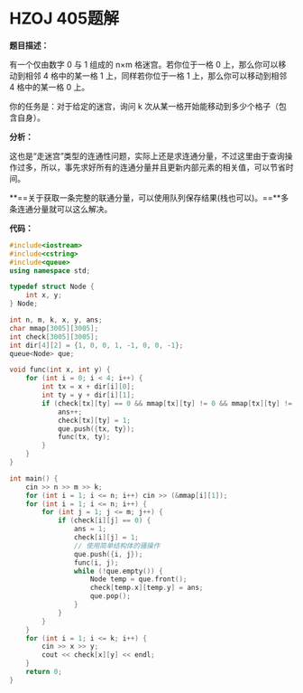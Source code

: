 # HZOJ 405题解

**题目描述：**

 有一个仅由数字 0 与 1 组成的 n×m 格迷宫。若你位于一格 0 上，那么你可以移动到相邻 4 格中的某一格 1 上，同样若你位于一格 1 上，那么你可以移动到相邻 4 格中的某一格 0 上。

 你的任务是：对于给定的迷宫，询问 k 次从某一格开始能移动到多少个格子（包含自身）。

**分析：**

这也是“走迷宫”类型的连通性问题，实际上还是求连通分量，不过这里由于查询操作过多，所以，事先求好所有的连通分量并且更新内部元素的相关值，可以节省时间。

**==关于获取一条完整的联通分量，可以使用队列保存结果(栈也可以)。==**多条连通分量就可以这么解决。

**代码：**

```c++
#include<iostream>
#include<cstring>
#include<queue>
using namespace std;

typedef struct Node {
    int x, y;
} Node;

int n, m, k, x, y, ans;
char mmap[3005][3005];
int check[3005][3005];
int dir[4][2] = {1, 0, 0, 1, -1, 0, 0, -1};
queue<Node> que;

void func(int x, int y) {
    for (int i = 0; i < 4; i++) {
        int tx = x + dir[i][0];
        int ty = y + dir[i][1];
        if (check[tx][ty] == 0 && mmap[tx][ty] != 0 && mmap[tx][ty] != mmap[x][y]) {
            ans++;
            check[tx][ty] = 1;
            que.push({tx, ty});
            func(tx, ty);
        }
    }
}

int main() {
    cin >> n >> m >> k;
    for (int i = 1; i <= n; i++) cin >> (&mmap[i][1]);
    for (int i = 1; i <= n; i++) {
        for (int j = 1; j <= m; j++) {
            if (check[i][j] == 0) {
                ans = 1;
                check[i][j] = 1;
                // 使用简单结构体的骚操作
                que.push({i, j});
                func(i, j);
                while (!que.empty()) {
                    Node temp = que.front();
                    check[temp.x][temp.y] = ans;
                    que.pop();
                }
            }
        }
    }
    for (int i = 1; i <= k; i++) {
        cin >> x >> y;
        cout << check[x][y] << endl;
    }
    return 0;
}
```

